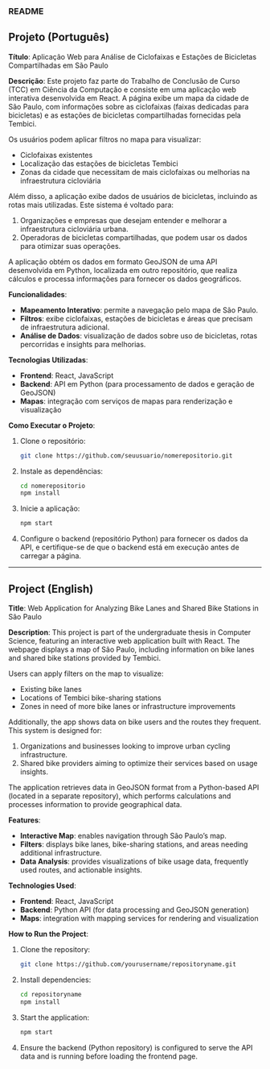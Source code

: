 ### README

## Projeto (Português)

**Título**: Aplicação Web para Análise de Ciclofaixas e Estações de Bicicletas Compartilhadas em São Paulo

**Descrição**: Este projeto faz parte do Trabalho de Conclusão de Curso (TCC) em Ciência da Computação e consiste em uma aplicação web interativa desenvolvida em React. A página exibe um mapa da cidade de São Paulo, com informações sobre as ciclofaixas (faixas dedicadas para bicicletas) e as estações de bicicletas compartilhadas fornecidas pela Tembici. 

Os usuários podem aplicar filtros no mapa para visualizar:
- Ciclofaixas existentes
- Localização das estações de bicicletas Tembici
- Zonas da cidade que necessitam de mais ciclofaixas ou melhorias na infraestrutura cicloviária

Além disso, a aplicação exibe dados de usuários de bicicletas, incluindo as rotas mais utilizadas. Este sistema é voltado para:
1. Organizações e empresas que desejam entender e melhorar a infraestrutura cicloviária urbana.
2. Operadoras de bicicletas compartilhadas, que podem usar os dados para otimizar suas operações.

A aplicação obtém os dados em formato GeoJSON de uma API desenvolvida em Python, localizada em outro repositório, que realiza cálculos e processa informações para fornecer os dados geográficos.

**Funcionalidades**:
- **Mapeamento Interativo**: permite a navegação pelo mapa de São Paulo.
- **Filtros**: exibe ciclofaixas, estações de bicicletas e áreas que precisam de infraestrutura adicional.
- **Análise de Dados**: visualização de dados sobre uso de bicicletas, rotas percorridas e insights para melhorias.

**Tecnologias Utilizadas**:
- **Frontend**: React, JavaScript
- **Backend**: API em Python (para processamento de dados e geração de GeoJSON)
- **Mapas**: integração com serviços de mapas para renderização e visualização

**Como Executar o Projeto**:
1. Clone o repositório:
   ```bash
   git clone https://github.com/seuusuario/nomerepositorio.git
   ```
2. Instale as dependências:
   ```bash
   cd nomerepositorio
   npm install
   ```
3. Inicie a aplicação:
   ```bash
   npm start
   ```
4. Configure o backend (repositório Python) para fornecer os dados da API, e certifique-se de que o backend está em execução antes de carregar a página.

---

## Project (English)

**Title**: Web Application for Analyzing Bike Lanes and Shared Bike Stations in São Paulo

**Description**: This project is part of the undergraduate thesis in Computer Science, featuring an interactive web application built with React. The webpage displays a map of São Paulo, including information on bike lanes and shared bike stations provided by Tembici.

Users can apply filters on the map to visualize:
- Existing bike lanes
- Locations of Tembici bike-sharing stations
- Zones in need of more bike lanes or infrastructure improvements

Additionally, the app shows data on bike users and the routes they frequent. This system is designed for:
1. Organizations and businesses looking to improve urban cycling infrastructure.
2. Shared bike providers aiming to optimize their services based on usage insights.

The application retrieves data in GeoJSON format from a Python-based API (located in a separate repository), which performs calculations and processes information to provide geographical data.

**Features**:
- **Interactive Map**: enables navigation through São Paulo’s map.
- **Filters**: displays bike lanes, bike-sharing stations, and areas needing additional infrastructure.
- **Data Analysis**: provides visualizations of bike usage data, frequently used routes, and actionable insights.

**Technologies Used**:
- **Frontend**: React, JavaScript
- **Backend**: Python API (for data processing and GeoJSON generation)
- **Maps**: integration with mapping services for rendering and visualization

**How to Run the Project**:
1. Clone the repository:
   ```bash
   git clone https://github.com/yourusername/repositoryname.git
   ```
2. Install dependencies:
   ```bash
   cd repositoryname
   npm install
   ```
3. Start the application:
   ```bash
   npm start
   ```
4. Ensure the backend (Python repository) is configured to serve the API data and is running before loading the frontend page.
